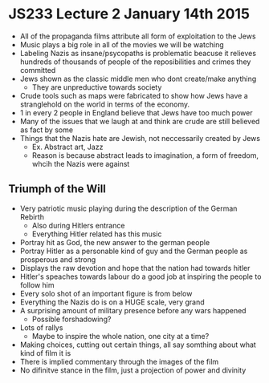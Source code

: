 # JS233 Lecture 2 January 14th 2015
- All of the propaganda films attribute all form of exploitation to the Jews
- Music plays a big role in all of the movies we will be watching
- Labeling Nazis as insane/psycopaths is problematic beacuse it relieves hundreds of thousands of people of the reposibilities and crimes they committed
- Jews shown as the classic middle men who dont create/make anything
    - They are unpreductive towards society
- Crude tools such as maps were fabricated to show how Jews have a stranglehold on the world in terms of the economy.
- 1 in every 2 people in England believe that Jews have too much power
- Many of the issues that we laugh at and think are crude are still believed as fact by some
- Things that the Nazis hate are Jewish, not neccessarily created by Jews
    - Ex. Abstract art, Jazz
    - Reason is because abstract leads to imagination, a form of freedom, whcih the Nazis were against


## Triumph of the Will
- Very patriotic music playing during the description of the German Rebirth
    - Also during Hitlers entrance
    - Everything Hitler related has this music
- Portray hit as God, the new answer to the german people
- Portray Hitler as a personable kind of guy and the German people as prosperous and strong
- Displays the raw devotion and hope that the nation had towards hitler
- Hitler's speaches towards labour do a good job at inspiring the people to follow him
- Every solo shot of an important figure is from below
- Everything the Nazis do is on a HUGE scale, very grand
- A surprising amount of military presence before any wars happened
    - Possible forshadowing?
- Lots of rallys
    - Maybe to inspire the whole nation, one city at a time?
- Making choices, cutting out certain things, all say somthing about what kind of film it is
- There is implied commentary through the images of the film
- No difinitve stance in the film, just a projection of power and divinity
  
